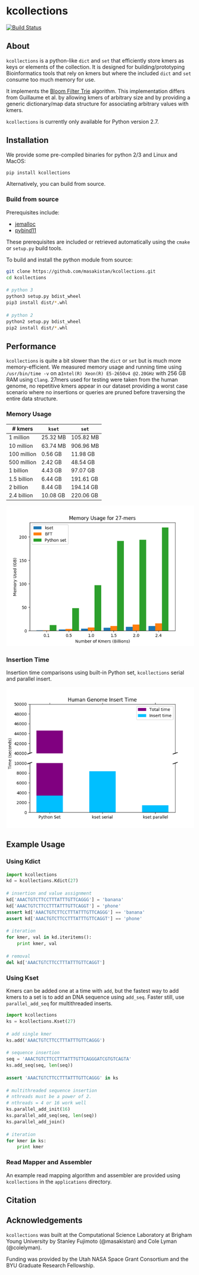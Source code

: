 # kcollections
[![Build Status](https://travis-ci.com/masakistan/kcollections.svg?token=oruFeF6Jkw9aGsjG6xUW&branch=master)](https://travis-ci.com/masakistan/kcollections)

## About
`kcollections` is a python-like `dict` and `set` that efficiently store kmers as keys or elements of the collection.
It is designed for building/prototyping Bioinformatics tools that rely on kmers but where the included `dict` and `set` consume too much memory for use.

It implements the [Bloom Filter Trie](https://github.com/GuillaumeHolley/BloomFilterTrie) algorithm.
This implementation differs from Guillaume et al. by allowing kmers of arbitrary size and by providing a generic dictionary/map data structure for associating arbitrary values with kmers.

`kcollections` is currently only available for Python version 2.7.

## Installation
We provide some pre-compiled binaries for python 2/3 and Linux and MacOS:

```bash
pip install kcollections
```

Alternatively, you can build from source.

### Build from source
Prerequisites include:

  - [jemalloc](http://jemalloc.net/)
  - [pybind11](https://github.com/pybind/pybind11)
  
These prerequisites are included or retrieved automatically using the `cmake` or `setup.py` build tools.

To build and install the python module from source:

```bash
git clone https://github.com/masakistan/kcollections.git
cd kcollections

# python 3
python3 setup.py bdist_wheel
pip3 install dist/*.whl

# python 2
python2 setup.py bdist_wheel
pip2 install dist/*.whl
```

## Performance
`kcollections` is quite a bit slower than the `dict` or `set` but is much more memory-efficient.
We measured memory usage and running time using `/usr/bin/time -v` on a`Intel(R)
Xeon(R) E5-2650v4 @2.20GHz` with 256 GB RAM using `Clang`.
27mers used for testing were taken from the human genome, no repetitive kmers appear in our dataset providing a worst case scenario where no insertions or queries are pruned before traversing the entire data structure.

### Memory Usage

|# kmers|`kset`|`set`|
|-------|------|-----|
|1 million|25.32 MB|105.82 MB|
|10 million|63.74 MB|906.96 MB|
|100 million|0.56 GB|11.98 GB|
|500 million|2.42 GB|48.54 GB|
|1 billion|4.43 GB|97.07 GB|
|1.5 billion|6.44 GB|191.61 GB|
|2 billion|8.44 GB|194.14 GB|
|2.4 billion|10.08 GB|220.06 GB|

![Figure of memory usage](./memory_fig.png)

### Insertion Time
Insertion time comparisons using built-in Python set, `kcollections` serial and parallel insert.

![Figure of insertion time](./insert_time.png)


## Example Usage

### Using Kdict

```python
import kcollections
kd = kcollections.Kdict(27)

# insertion and value assignment
kd['AAACTGTCTTCCTTTATTTGTTCAGGG'] = 'banana'
kd['AAACTGTCTTCCTTTATTTGTTCAGGT'] = 'phone'
assert kd['AAACTGTCTTCCTTTATTTGTTCAGGG'] == 'banana'
assert kd['AAACTGTCTTCCTTTATTTGTTCAGGT'] == 'phone'

# iteration
for kmer, val in kd.iteritems():
    print kmer, val

# removal
del kd['AAACTGTCTTCCTTTATTTGTTCAGGT']
```

### Using Kset

Kmers can be added one at a time with `add`, but the fastest way to add kmers to a set is
to add an DNA sequence using `add_seq`.
Faster still, use `parallel_add_seq` for multithreaded inserts.

```python
import kcollections
ks = kcollections.Kset(27)

# add single kmer
ks.add('AAACTGTCTTCCTTTATTTGTTCAGGG')

# sequence insertion
seq = 'AAACTGTCTTCCTTTATTTGTTCAGGGATCGTGTCAGTA'
ks.add_seq(seq, len(seq))

assert 'AAACTGTCTTCCTTTATTTGTTCAGGG' in ks

# multithreaded sequence insertion
# nthreads must be a power of 2.
# nthreads = 4 or 16 work well
ks.parallel_add_init(16)
ks.parallel_add_seq(seq, len(seq))
ks.parallel_add_join()

# iteration
for kmer in ks:
    print kmer
```

### Read Mapper and Assembler
An example read mapping algorithm and assembler are provided using `kcollections` in the `applications` directory.

## Citation

## Acknowledgements
`kcollections` was built at the Computational Science Laboratory at Brigham Young University by Stanley Fujimoto (@masakistan) and Cole Lyman (@colelyman).

Funding was provided by the Utah NASA Space Grant Consortium and the BYU Graduate Research Fellowship.
